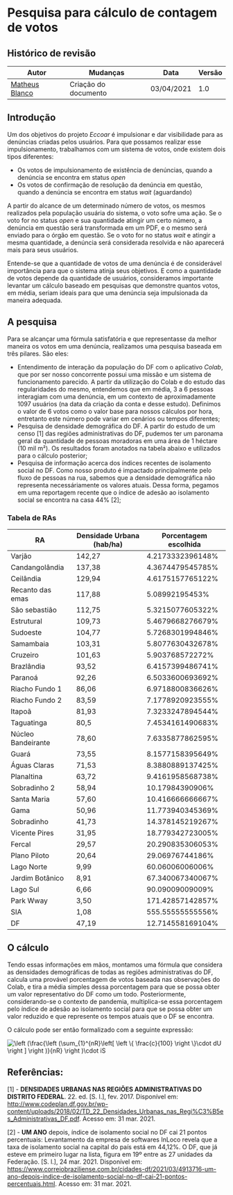 # Pesquisa para cálculo de contagem de votos

## Histórico de revisão

| Autor                                              | Mudanças             | Data       | Versão |
| -------------------------------------------------- | -------------------- | ---------- | ------ |
| [Matheus Blanco](https://github.com/MatheusBlanco) | Criação do documento | 03/04/2021 | 1.0    |

## Introdução

Um dos objetivos do projeto _Eccoar_ é impulsionar e dar visibilidade para as denúncias criadas pelos usuários. Para que possamos realizar esse impulsionamento, trabalhamos com um sistema de votos, onde existem dois tipos diferentes:

- Os votos de impulsionamento de existência de denúncias, quando a denúncia se encontra em status _open_
- Os votos de confirmação de resolução da denúncia em questão, quando a denúncia se encontra em status _wait_ (aguardando)

A partir do alcance de um determinado número de votos, os mesmos realizados pela população usuária do sistema, o voto sofre uma ação. Se o voto for no status _open_ e sua quantidade atingir um certo número, a denúncia em questão será transformada em um PDF, e o mesmo será enviado para o órgão em questão. Se o voto for no status _wait_ e atingir a mesma quantidade, a denúncia será considerada resolvida e não aparecerá mais para seus usuários.

Entende-se que a quantidade de votos de uma denúncia é de considerável importância para que o sistema atinja seus objetivos. E como a quantidade de votos depende da quantidade de usuários, consideramos importante levantar um cálculo baseado em pesquisas que demonstre quantos votos, em média, seriam ideais para que uma denúncia seja impulsionada da maneira adequada.

## A pesquisa

Para se alcançar uma fórmula satisfatória e que representasse da melhor maneira os votos em uma denúncia, realizamos uma pesquisa baseada em três pilares. São eles:

- Entendimento de interação da população do DF com o aplicativo _Colab_, que por ser nosso concorrente possui uma missão e um sistema de funcionamento parecido. A partir da utilização do Colab e do estudo das regularidades do mesmo, entendemos que em média, 3 a 6 pessoas interagiam com uma denúncia, em um contexto de aproximadamente 1097 usuários (na data da criação da conta e desse estudo). Definimos o valor de 6 votos como o valor base para nossos cálculos por hora, entretanto este número pode variar em cenários ou tempos diferentes;
- Pesquisa de densidade demográfica do DF. A partir do estudo de um censo [1] das regiões administrativas do DF, pudemos ter um paronama geral da quantidade de pessoas moradoras em uma área de 1 héctare (10 mil m²). Os resultados foram anotados na tabela abaixo e utilizados para o cálculo posterior;
- Pesquisa de informação acerca dos índices recentes de isolamento social no DF. Como nosso produto é impactado principalmente pelo fluxo de pessoas na rua, sabemos que a densidade demográfica não representa necessáriamente os valores atuais. Dessa forma, pegamos em uma reportagem recente que o índice de adesão ao isolamento social se encontra na casa 44% [2];

### Tabela de RAs

| RA                 | Densidade Urbana (hab/ha) | Porcentagem escolhida |
| ------------------ | ------------------------- | --------------------- |
| Varjão             | 142,27                    | 4.2173332396148%      |
| Candangolândia     | 137,38                    | 4.3674479545785%      |
| Ceilândia          | 129,94                    | 4.6175157765122%      |
| Recanto das emas   | 117,88                    | 5.08992195453%        |
| São sebastião      | 112,75                    | 5.3215077605322%      |
| Estrutural         | 109,73                    | 5.4679668276679%      |
| Sudoeste           | 104,77                    | 5.7268301994846%      |
| Samambaia          | 103,31                    | 5.8077630432678%      |
| Cruzeiro           | 101,63                    | 5.903768572272%       |
| Brazlândia         | 93,52                     | 6.4157399486741%      |
| Paranoá            | 92,26                     | 6.5033600693692%      |
| Riacho Fundo 1     | 86,06                     | 6.9718800836626%      |
| Riacho Fundo 2     | 83,59                     | 7.1778920923555%      |
| Itapoã             | 81,93                     | 7.3233247894544%      |
| Taguatinga         | 80,5                      | 7.4534161490683%      |
| Núcleo Bandeirante | 78,60                     | 7.6335877862595%      |
| Guará              | 73,55                     | 8.1577158395649%      |
| Águas Claras       | 71,53                     | 8.3880889137425%      |
| Planaltina         | 63,72                     | 9.4161958568738%      |
| Sobradinho 2       | 58,94                     | 10.17984390906%       |
| Santa Maria        | 57,60                     | 10.416666666667%      |
| Gama               | 50,96                     | 11.773940345369%      |
| Sobradinho         | 41,73                     | 14.378145219267%      |
| Vicente Pires      | 31,95                     | 18.779342723005%      |
| Fercal             | 29,57                     | 20.290835306053%      |
| Plano Piloto       | 20,64                     | 29.06976744186%       |
| Lago Norte         | 9,99                      | 60.06006006006%       |
| Jardim Botânico    | 8,91                      | 67.340067340067%      |
| Lago Sul           | 6,66                      | 90.09009009009%       |
| Park Wway          | 3,50                      | 171.42857142857%      |
| SIA                | 1,08                      | 555.55555555556%      |
| DF                 | 47,19                     | 12.714558169104%      |

## O cálculo

Tendo essas informações em mãos, montamos uma fórmula que considera as densidades demográficas de todas as regiões administrativas do DF, calcula uma provável porcentagem de votos baseada nas observações do Colab, e tira a média simples dessa porcentagem para que se possa obter um valor representativo do DF como um todo. Posteriormente, considerando-se o contexto de pandemia, multiplica-se essa porcentagem pelo índice de adesão ao isolamento social para que se possa obter um valor reduzido e que represente os tempos atuais que o DF se encontra.

O cálculo pode ser então formalizado com a seguinte expressão:

<img src="https://latex.codecogs.com/gif.latex?\fn_phv&space;\left&space;(\frac{\left&space;(\sum_{1}^{nR}\left[&space;\left&space;\{&space;\frac{c}{100}&space;\right&space;\}\cdot&space;dU&space;\right&space;]&space;\right&space;)}{nR}&space;\right&space;)\cdot&space;iS" title="\left (\frac{\left (\sum_{1}^{nR}\left[ \left \{ \frac{c}{100} \right \}\cdot dU \right ] \right )}{nR} \right )\cdot iS" />

## Referências:

[1] - **DENSIDADES URBANAS NAS REGIÕES ADMINISTRATIVAS DO DISTRITO FEDERAL**. 22. ed. [S. l.], fev. 2017. Disponível em: http://www.codeplan.df.gov.br/wp-content/uploads/2018/02/TD_22_Densidades_Urbanas_nas_Regi%C3%B5es_Administrativas_DF.pdf. Acesso em: 31 mar. 2021.

[2] - **UM ANO** depois, índice de isolamento social no DF cai 21 pontos percentuais: Levantamento da empresa de softwares InLoco revela que a taxa de isolamento social na capital do país está em 44,12%. O DF, que já esteve em primeiro lugar na lista, figura em 19º entre as 27 unidades da Federação. [S. l.], 24 mar. 2021. Disponível em: https://www.correiobraziliense.com.br/cidades-df/2021/03/4913716-um-ano-depois-indice-de-isolamento-social-no-df-cai-21-pontos-percentuais.html. Acesso em: 31 mar. 2021.
